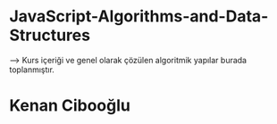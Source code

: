 # JavaScript-Algorithms-and-Data-Structures

--> Kurs içeriği ve genel olarak çözülen algoritmik yapılar burada toplanmıştır.


# Kenan Cibooğlu
